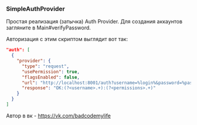 ### SimpleAuthProvider

Простая реализация (затычка) Auth Provider.
Для создания аккаунтов загляните в Main#verifyPassword.

Авторизация с этим скриптом выглядит вот так:
```json
"auth": [
  {
    "provider": {
      "type": "request",
      "usePermission": true,
      "flagsEnabled": false,
      "url": "http://localhost:8001/auth?username=%login%&password=%password%&ip=%ip%",
      "response": "OK:(?<username>.+):(?<permissions>.+)"
    }
  }
]
```

Автор в вк - https://vk.com/badcodemylife
